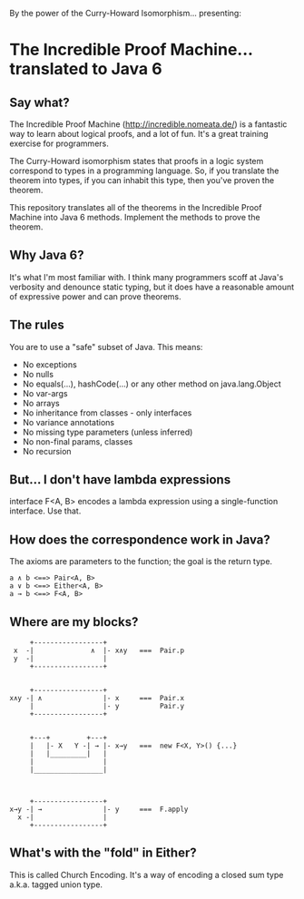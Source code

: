 By the power of the Curry-Howard Isomorphism... presenting:

The Incredible Proof Machine... translated to Java 6
====================================================

Say what?
---------

The Incredible Proof Machine (http://incredible.nomeata.de/) 
is a fantastic way to learn about logical proofs, 
and a lot of fun. It's a great training exercise for programmers. 

The Curry-Howard isomorphism states that proofs in a logic system correspond
to types in a programming language. So, if you translate the theorem into types, 
if you can inhabit this type, then you've proven the theorem.

This repository translates all of the theorems in the Incredible Proof Machine
into Java 6 methods. Implement the methods to prove the theorem.

Why Java 6?
-----------

It's what I'm most familiar with. I think many programmers scoff at 
Java's verbosity and denounce static typing, but it does have a reasonable
amount of expressive power and can prove theorems.

The rules
---------

You are to use a "safe" subset of Java. This means:

- No exceptions
- No nulls
- No equals(...), hashCode(...) or any other method on java.lang.Object
- No var-args
- No arrays
- No inheritance from classes - only interfaces
- No variance annotations
- No missing type parameters (unless inferred)
- No non-final params, classes
- No recursion

But... I don't have lambda expressions
--------------------------------------

interface F<A, B> encodes a lambda expression 
using a single-function interface. 
Use that. 

How does the correspondence work in Java?
-----------------------------------------

The axioms are parameters to the function; the goal is the return type.

    a ∧ b <==> Pair<A, B>
    a ∨ b <==> Either<A, B>
    a → b <==> F<A, B>


Where are my blocks?
--------------------

         +-----------------+
     x  -|              ∧  |- x∧y   ===  Pair.p  
     y  -|                 |
         +-----------------+


         +-----------------+
    x∧y -| ∧               |- x     ===  Pair.x  
         |                 |- y          Pair.y
         +-----------------+


         +---+         +---+
         |   |- X   Y -| → |- x→y   ===  new F<X, Y>() {...}
         |   |_________|   |
         |                 |
         |_________________|



         +-----------------+
    x→y -| →               |- y     ===  F.apply  
      x -|                 |
         +-----------------+



What's with the "fold" in Either?
---------------------------------

This is called Church Encoding. 
It's a way of encoding a closed sum type a.k.a. tagged union type.


